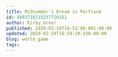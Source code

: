 ```yaml
---
title: Midsummer's Dream in Portland
id: 4883718215257720151
author: Kirby Urner
published: 2020-02-24T16:52:00.001-08:00
updated: 2020-02-24T16:59:29.530-08:00
blog: world_game
tags: 
---
```


